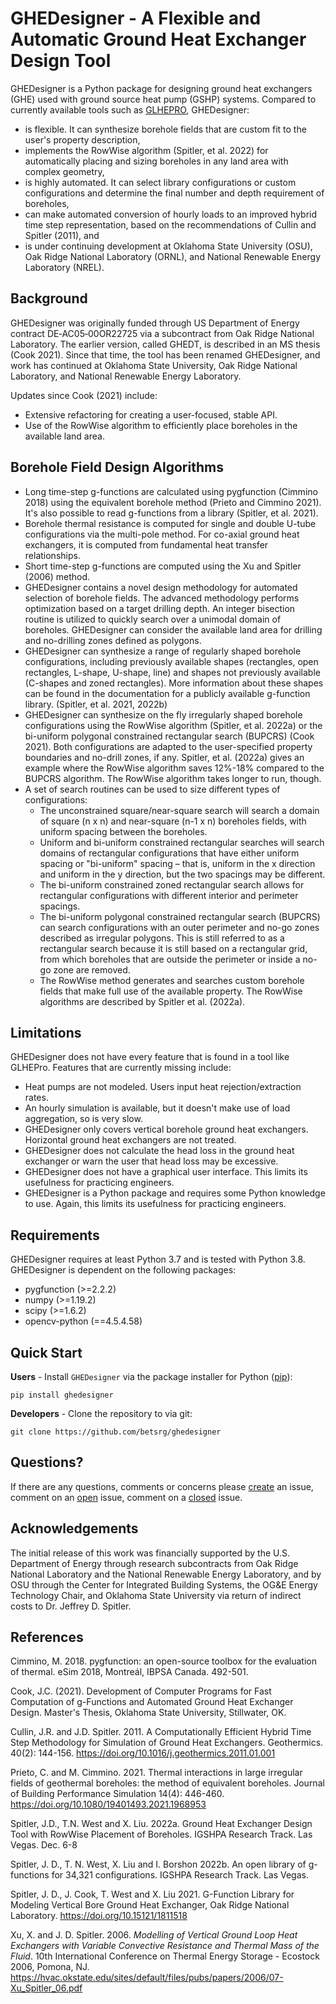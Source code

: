 # GHEDesigner - A Flexible and Automatic Ground Heat Exchanger Design Tool

GHEDesigner is a Python package for designing ground heat exchangers (GHE) used with ground source heat pump (GSHP) systems. Compared to currently available tools such as [GLHEPRO](https://hvac.okstate.edu/glhepro.html), GHEDesigner:
- is flexible. It can synthesize borehole fields that are custom fit to the user's property description,
- implements the RowWise algorithm (Spitler, et al. 2022) for automatically placing and sizing boreholes in any land area with complex geometry,
- is highly automated. It can select library configurations or custom configurations and determine the final number and depth requirement of boreholes,
- can make automated conversion of hourly loads to an improved hybrid time step representation, based on the recommendations of Cullin and Spitler (2011), and
- is under continuing development at Oklahoma State University (OSU), Oak Ridge National Laboratory (ORNL), and National Renewable Energy Laboratory (NREL).

## Background
GHEDesigner was originally funded through US Department of Energy contract DE‐AC05‐00OR22725 via a subcontract from Oak Ridge National Laboratory. The earlier version, called GHEDT, is described in an MS thesis (Cook 2021). Since that time, the tool has been renamed GHEDesigner, and work has continued at Oklahoma State University, Oak Ridge National Laboratory, and National Renewable Energy Laboratory.

Updates since Cook (2021) include:
- Extensive refactoring for creating a user-focused, stable API.
- Use of the RowWise algorithm to efficiently place boreholes in the available land area.

## Borehole Field Design Algorithms

- Long time-step g-functions are calculated using pygfunction (Cimmino 2018) using the equivalent borehole method (Prieto and Cimmino 2021). It's also possible to read g-functions from a library (Spitler, et al. 2021).
- Borehole thermal resistance is computed for single and double U-tube configurations via the multi-pole method. For co-axial ground heat exchangers, it is computed from fundamental heat transfer relationships.
- Short time-step g-functions are computed using the Xu and Spitler (2006) method.
- GHEDesigner contains a novel design methodology for automated selection of borehole fields. The advanced methodology performs optimization based on a target drilling depth. An integer bisection routine is utilized to quickly search over a unimodal domain of boreholes. GHEDesigner can consider the available land area for drilling and no-drilling zones defined as polygons.
- GHEDesigner can synthesize a range of regularly shaped borehole configurations, including previously available shapes (rectangles, open rectangles, L-shape, U-shape, line) and shapes not previously available (C-shapes and zoned rectangles). More information about these shapes can be found in the documentation for a publicly available g-function library. (Spitler, et al. 2021, 2022b)
- GHEDesigner can synthesize on the fly irregularly shaped borehole configurations using the RowWise algorithm (Spitler, et al. 2022a) or the bi-uniform polygonal constrained rectangular search (BUPCRS) (Cook 2021). Both configurations are adapted to the user-specified property boundaries and no-drill zones, if any. Spitler, et al. (2022a) gives an example where the RowWise algorithm saves 12%-18% compared to the BUPCRS algorithm. The RowWise algorithm takes longer to run, though.
- A set of search routines can be used to size different types of configurations:
  - The unconstrained square/near-square search will search a domain of square (n x n) and near-square (n-1 x n) boreholes fields, with uniform spacing between the boreholes.
  - Uniform and bi-uniform constrained rectangular searches will search domains of rectangular configurations that have either uniform spacing or "bi-uniform" spacing – that is, uniform in the x direction and uniform in the y direction, but the two spacings may be different.
  - The bi-uniform constrained zoned rectangular search allows for rectangular configurations with different interior and perimeter spacings.
  - The bi-uniform polygonal constrained rectangular search (BUPCRS) can search configurations with an outer perimeter and no-go zones described as irregular polygons. This is still referred to as a rectangular search because it is still based on a rectangular grid, from which boreholes that are outside the perimeter or inside a no-go zone are removed.
  - The RowWise method generates and searches custom borehole fields that make full use of the available property. The RowWise algorithms are described by Spitler et al. (2022a).

## Limitations
GHEDesigner does not have every feature that is found in a tool like GLHEPro. Features that are currently missing include:
- Heat pumps are not modeled. Users input heat rejection/extraction rates.
- An hourly simulation is available, but it doesn't make use of load aggregation, so is very slow.
- GHEDesigner only covers vertical borehole ground heat exchangers. Horizontal ground heat exchangers are not treated.
- GHEDesigner does not calculate the head loss in the ground heat exchanger or warn the user that head loss may be excessive.
- GHEDesigner does not have a graphical user interface. This limits its usefulness for practicing engineers.
- GHEDesigner is a Python package and requires some Python knowledge to use. Again, this limits its usefulness for practicing engineers.

## Requirements

GHEDesigner requires at least Python 3.7 and is tested with Python 3.8. GHEDesigner is dependent on the following packages:

- pygfunction (>=2.2.2)
- numpy (>=1.19.2)
- scipy (>=1.6.2)
- opencv-python (==4.5.4.58)

## Quick Start

**Users** - Install `GHEDesigner` via the package installer for Python ([pip][#pip]):
```angular2html
pip install ghedesigner
```

**Developers** - Clone the repository to via git:
```angular2html
git clone https://github.com/betsrg/ghedesigner
```

## Questions?

If there are any questions, comments or concerns please [create][#create] an issue, comment on an [open][#issue] issue, comment on a [closed][#closed] issue.

## Acknowledgements
The initial release of this work was financially supported by the U.S. Department of Energy through research subcontracts from Oak Ridge National Laboratory and the National Renewable Energy Laboratory, and by OSU through the Center for Integrated Building Systems, the OG&E Energy Technology Chair, and Oklahoma State University via return of indirect costs to Dr. Jeffrey D. Spitler.

## References
Cimmino, M. 2018. pygfunction: an open-source toolbox for the evaluation of thermal. eSim 2018, Montreál, IBPSA Canada. 492-501.

Cook, J.C. (2021). Development of Computer Programs for Fast Computation of g-Functions and Automated Ground Heat Exchanger Design. Master's Thesis, Oklahoma State University, Stillwater, OK.

Cullin, J.R. and J.D. Spitler. 2011. A Computationally Efficient Hybrid Time Step Methodology for Simulation of Ground Heat Exchangers. Geothermics. 40(2): 144-156. https://doi.org/10.1016/j.geothermics.2011.01.001

Prieto, C. and M. Cimmino. 2021. Thermal interactions in large irregular fields of geothermal boreholes: the method of equivalent boreholes. Journal of Building Performance Simulation 14(4): 446-460. https://doi.org/10.1080/19401493.2021.1968953

Spitler, J.D., T.N. West and X. Liu. 2022a. Ground Heat Exchanger Design Tool with RowWise Placement of Boreholes. IGSHPA Research Track. Las Vegas. Dec. 6-8

Spitler, J. D., T. N. West, X. Liu and I. Borshon 2022b. An open library of g-functions for 34,321 configurations. IGSHPA Research Track. Las Vegas.

Spitler, J. D., J. Cook, T. West and X. Liu 2021. G-Function Library for Modeling Vertical Bore Ground Heat Exchanger, Oak Ridge National Laboratory. https://doi.org/10.15121/1811518

Xu, X. and J. D. Spitler. 2006. _Modelling of Vertical Ground Loop Heat Exchangers with Variable Convective Resistance and Thermal Mass of the Fluid_. 10th International Conference on Thermal Energy Storage - Ecostock 2006, Pomona, NJ. https://hvac.okstate.edu/sites/default/files/pubs/papers/2006/07-Xu_Spitler_06.pdf

[#pygfunction]: https://github.com/MassimoCimmino/pygfunction
[#pip]: https://pip.pypa.io/en/latest/
[#create]: https://github.com/betsrg/ghedesigner/issues/new
[#issue]: https://github.com/betsrg/ghedesigner/issues
[#closed]: https://github.com/betsrg/ghedesigner/issues?q=is%3Aissue+is%3Aclosed
